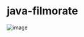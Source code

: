 # java-filmorate
![image](https://github.com/newsance88/java-filmorate/assets/120139631/43c6629b-20cf-49a1-b72a-9c2ab05222ce)


